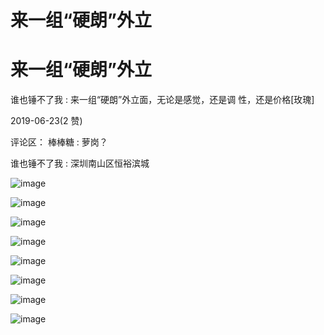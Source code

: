 # 来一组“硬朗”外立

# 来一组“硬朗”外立

谁也锤不了我 : 来一组“硬朗”外立面，无论是感觉，还是调 性，还是价格[玫瑰]

2019-06-23(2 赞)

评论区： 棒棒糖 : 萝岗？

谁也锤不了我 : 深圳南山区恒裕滨城

![image](img/Image_0013.png)

![image](img/Image_0023.png)

![image](img/Image_0033.png)

![image](img/Image_0043.png)

![image](img/Image_0053.png)

![image](img/Image_0063.png)

![image](img/Image_0074.png)

![image](img/Image_0084.png)